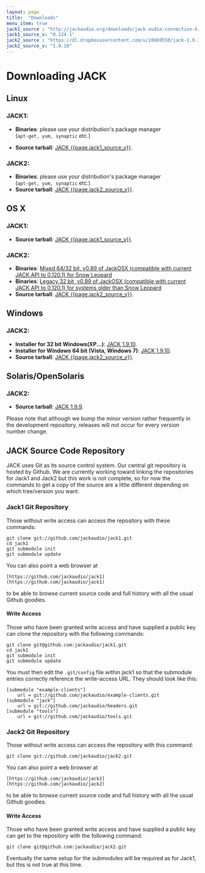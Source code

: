 ```yaml
---
layout: page
title:  "Downloads"
menu_item: true
jack1_source : "http://jackaudio.org/downloads/jack-audio-connection-kit-0.124.1.tar.gz"
jack1_source_v: "0.124.1"
jack2_source : "https://dl.dropboxusercontent.com/u/28869550/jack-1.9.10.tar.bz2"
jack2_source_v: "1.9.10"
---
```

# Downloading JACK

## Linux

### JACK1:

  * **Binaries**: please use your distribution's package manager  
   (`apt-get, yum, synaptic` etc.)

  * **Source tarball**: [JACK {{page.jack1_source_v}}]({{page.jack1_source}}). 

### JACK2:

  * **Binaries**: please use your distribution's package manager  
  (`apt-get, yum, synaptic` etc.) 
  * **Source tarball**: [ JACK {{page.jack2_source_v}}]({{page.jack2_source}}). 

## OS X

### JACK1:

  * **Source tarball**: [JACK {{page.jack1_source_v}}]({{page.jack1_source}}). 

### JACK2:

  * **Binaries**: [Mixed 64/32 bit, v0.89 of JackOSX (compatible with current JACK API to 0.120.1) for Snow Leopard](http://sourceforge.net/projects/jackosx/files/JackOSX/0.89/JackOSX.0.89_64-32bits.zip/download)
  * **Binaries**: [Legacy 32 bit, v0.89 of JackOSX (compatible with current JACK API to 0.120.1) for systems older than Snow Leopard](http://sourceforge.net/projects/jackosx/files/JackOSX/0.89/JackOSX.0.89_32bits.zip/download)
  * **Source tarball**: [ JACK {{page.jack2_source_v}}]({{page.jack2_source}}). 

## Windows

### JACK2:

  * **Installer for 32 bit Windows(XP...)**: [ JACK 1.9.10](https://dl.dropboxusercontent.com/u/28869550/Jack_v1.9.10_32_setup.exe). 
  * **Installer for Windows 64 bit (Vista, Windows 7)**: [ JACK 1.9.10](https://dl.dropboxusercontent.com/u/28869550/Jack_v1.9.10_64_setup.exe). 
  * **Source tarball**: [ JACK {{page.jack2_source_v}}]({{page.jack2_source}}). 

## Solaris/OpenSolaris

### JACK2:

  * **Source tarball**: [ JACK 1.9.9](http://jackaudio.org/downloads/jack-1.9.9.5.tar.bz2). 

Please note that although we bump the minor version rather frequently in the
development repository, releases will not occur for every version number
change.

## JACK Source Code Repository

JACK uses Git as its source control system. Our central git repository is
hosted by Github. We are currently working toward linking the repositories for
Jack1 and Jack2 but this work is not complete, so for now the commands to get
a copy of the source are a little different depending on which tree/version
you want.

### Jack1 Git Repository

Those without write access can access the repository with these commands:

    
    git clone git://github.com/jackaudio/jack1.git
    cd jack1
    git submodule init
    git submodule update
    

You can also point a web browser at

    
    [https://github.com/jackaudio/jack1](https://github.com/jackaudio/jack1)
    

to be able to browse current source code and full history with all the usual
Github goodies.

#### Write Access

Those who have been granted write access and have supplied a public key can
clone the repository with the following commands:

    
    git clone git@github.com:jackaudio/jack1.git
    cd jack1
    git submodule init
    git submodule update
    

You must then edit the `.git/config` file within jack1 so that the submodule
entries correctly reference the write-access URL. They should look like this:

    
    [submodule "example-clients"]
    	url = git://github.com/jackaudio/example-clients.git
    [submodule "jack"]
    	url = git://github.com/jackaudio/headers.git
    [submodule "tools"]
    	url = git://github.com/jackaudio/tools.git
    

### Jack2 Git Repository

Those without write access can access the repository with this command:

    
    git clone git://github.com/jackaudio/jack2.git
    

You can also point a web browser at

    
    [https://github.com/jackaudio/jack2](https://github.com/jackaudio/jack2)
    

to be able to browse current source code and full history with all the usual
Github goodies.

#### Write Access

Those who have been granted write access and have supplied a public key can
get to the repository with the following command:

    
    git clone git@github.com:jackaudio/jack2.git
    

Eventually the same setup for the submodules will be required as for Jack1,
but this is not true at this time.
